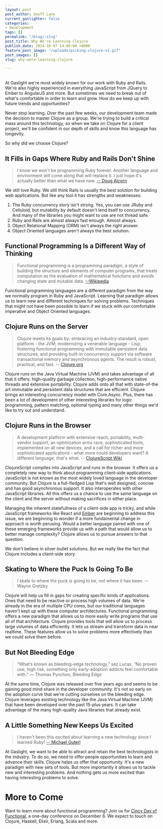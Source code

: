 ```yaml
---
layout: post
post_author: Geoff Lane
current_gaslighter: false
categories:
- Development
tags: []
permalink: "/blog/:slug"
post_title: Why We're Learning Clojure
publish_date: 2014-10-07 14:00:00 +0000
feature_post_image: "/uploads/picking-clojure-v1.gif"
post_images: []
slug: why-were-learning-clojure

---
```

<br>At Gaslight we're most widely known for our work with Ruby and Rails. We're also highly experienced in everything JavaScript from JQuery to Ember to AngularJS and more. But sometimes we need to break out of what's comfortable in order to learn and grow. How do we keep up with future trends and opportunities? 

Never stop learning. Over the past few weeks, our development team made the decision to master Clojure as a group. We're trying to build a critical mass around this technology, so when we take on Clojure for a client project, we'll be confident in our depth of skills and know this language has longevity.

So why did we choose Clojure?

## It Fills in Gaps Where Ruby and Rails Don't Shine
> I know we won't be programming Ruby forever. Another language and environment will come along that will replace it. I just hope it's actually better than what we have now.
> [-- Doug Alcorn](https://teamgaslight.com/people/doug-alcorn)

We still love Ruby. We still think Rails is usually the best solution for building web applications. But like any tool it has strengths and weaknesses:

  1. The Ruby concurrency story isn't strong. Yes, you can use JRuby and Celluloid, but mutability by default doesn't lend itself to concurrency. And many of the libraries you might want to use are not thread safe.
  1. Ruby and Rails are almost always fast enough. Almost always.
  1. Object Relational Mapping (ORM) isn't always the right answer.
  1. Object Oriented languages aren't always the best solution.


## Functional Programming Is a Different Way of Thinking
> Functional programming is a programming paradigm, a style of building the structure and elements of computer programs, that treats computation as the evaluation of mathematical functions and avoids changing state and mutable data. [--Wikipedia](http://en.wikipedia.org/wiki/Functional_programming)

Functional programming languages are a different paradigm from the way we normally program in Ruby and JavaScript. Learning that paradigm allows us to learn new and different techniques for solving problems. Techniques that might not have been possible to learn if we stuck with our comfortable imperative and Object Oriented languages.


## Clojure Runs on the Server
> Clojure meets its goals by: embracing an industry-standard, open platform - the JVM; modernizing a venerable language - Lisp; fostering functional programming with immutable persistent data structures; and providing built-in concurrency support via software transactional memory and asynchronous agents. The result is robust, practical, and fast.
> -- [Clojure.org](http://clojure.org/rationale)

Clojure runs on the Java Virtual Machine (JVM) and takes advantage of all that it offers: high-quality garbage collection, high-performance native threads and extensive portability. Clojure adds onto all that with state-of-the art immutable and persistent data structures that are efficient. Clojure brings an interesting concurrency model with Core.Async. Plus, there has been a lot of development of other interesting libraries for logic programming, pattern matching, optional typing and many other things we'd like to try out and understand.


## Clojure Runs in the Browser
> A development platform with extensive reach, portability, multi-vendor support, an optimization arms race, sophisticated tools, implemented on all new devices, and a call for richer and more sophisticated applications - what more could developers want? A different language, that's what.
> -- [ClojureScript Wiki](https://github.com/clojure/clojurescript/wiki/Rationale#opportunity)

ClojureScript compiles into JavaScript and runs in the browser. It offers us a completely new way to think about programming client-side applications. JavaScript is not known as the most widely loved language in the developer community. But Clojure is a full-fledged Lisp that's well designed, concise and has good asynchronous support. It also interoperates with other JavaScript libraries. All this offers us a chance to use the same language on the client and the server without making sacrifices in either place.

Managing the inherent statefullness of a client-side app is tricky, and while JavaScript frameworks like React and [Ember](https://teamgaslight.com/training/courses/4) are beginning to address this issue, we are beginning to wonder if a more fundamental change in approach is worth perusing. Would a better language paired with one of these emerging frameworks provide us with a path that would allow us to better manage complexity? Clojure allows us to pursue answers to that question.

We don't believe in silver-bullet solutions. But we really like the fact that Clojure includes a client-side story.


## Skating to Where the Puck Is Going To Be
> I skate to where the puck is going to be, not where it has been.
> -- Wayne Gretzky

Clojure will help us fill in gaps for creating specific kinds of applications. Ones that need to be reactive or process high volumes of data. We're already in the era of multiple CPU cores, but our traditional languages haven't kept up with these computer architectures. Functional programming offers a new paradigm that allows us to more easily write programs that use all of that architecture. Clojure provides tools that will allow us to process large volumes of data efficiently. It lets us stream and transform data in near realtime. These features allow us to solve problems more effectively than we could solve them before.


## But Not Bleeding Edge
> “What’s known as bleeding-edge technology,” sez Lucas. “No proven use, high risk, something only early-adoption addicts feel comfortable with.”
> ― Thomas Pynchon, Bleeding Edge

At the same time, Clojure was released over five years ago and seems to be gaining good mind share in the developer community. It's not so early on the adoption curve that we're cutting ourselves on the bleeding edge. Clojure leverages existing technology like the Java Virtual Machine (JVM) that have been developed over the past 15-plus years. It can take advantage of the many high-quality Java libraries that already exist.


## A Little Something New Keeps Us Excited
> I haven't been this excited about learning a new technology since I learned Ruby!
> [-- Michael Guterl](https://teamgaslight.com/people/michael-guterl)

At Gaslight, we want to be able to attract and retain the best technologists in the industry. To do so, we need to offer people opportunities to learn and advance their skills. Clojure helps us offer that opportunity. It's a new paradigm with new sets of tools. But more importantly it allows us to tackle new and interesting problems. And nothing gets us more excited than having interesting problems to solve.


# More to Come
Want to learn more about functional programming? Join us for [Cincy Day of Functional](https://ti.to/gaslight/cincinnati-day-of-functional), a one-day conference on December 6. We expect to touch on Clojure, Haskell, Elixir, Erlang, Scala and more.  